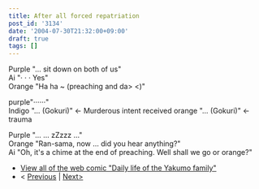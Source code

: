 ```yaml
---
title: After all forced repatriation
post_id: '3134'
date: '2004-07-30T21:32:00+09:00'
draft: true
tags: []
---
```


Purple "... sit down on both of us"  
Ai "· · · Yes"  
Orange "Ha ha ~ (preaching and da> <)"

purple"······"  
Indigo "... (Gokuri)" ← Murderous intent received orange "... (Gokuri)" ← trauma

Purple "... ... zZzzz ..."  
Orange "Ran-sama, now ... did you hear anything?"  
Ai "Oh, it's a chime at the end of preaching. Well shall we go or orange?"

*   [View all of the web comic "Daily life of the Yakumo family"](https://danmaq.com/tag/yakumo-family?order=ASC)
*   < [Previous](https://danmaq.com/3132) | [Next>](https://danmaq.com/3141)
